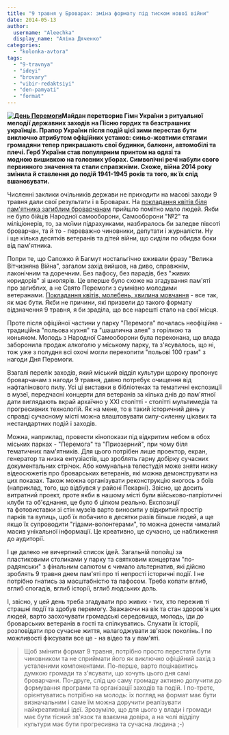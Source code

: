 ```yaml
---
title: "9 травня у Броварах: зміна формату під тиском нової війни"
date: 2014-05-13
author: 
  username: "Aleechka"
  display_name: "Аліна Дяченко"
categories: 
  - "kolonka-avtora"
tags: 
  - "9-travnya"
  - "ideyi"
  - "brovary"
  - "vibir-redaktsiyi"
  - "den-pamyati"
  - "format"
---
```


**[![День Перемоги](https://mpz.brovary.org/wp-content/uploads/2014/05/Den-Peremogi.jpg)](https://mpz.brovary.org/wp-content/uploads/2014/05/Den-Peremogi.jpg)Майдан перетворив Гімн України з ритуальної мелодії державних заходів на Пісню гордих та безстрашних українців. Прапор України після подій цієї зими перестав бути виключно атрибутом офіційних установ: синьо-жовтими стягами громадяни тепер прикрашають свої будинки, балкони, автомобілі та плечі. Герб України став популярним принтом на одязі та модною вишивкою на головних уборах. Символічні речі набули свого первинного значення та стали справжніми. Схоже, війна 2014 року змінила й ставлення до подій 1941-1945 років та того, як їх слід вшановувати.**

Численні заклики очільників держави не приходити на масові заходи 9 травня дали свої результати і в Броварах. На [покладання квітів біля пам'ятника загиблим броварчанам](https://mpz.brovary.org/9-travnya-u-brovarah-obmezhatsya-vshanuvannyam-pam-yati-zagiblih/) прийшло помітно мало людей. Якби не було бійців Народної самооборони, Самооборони "№2" та міліціонерів, то, за моїми підрахунками, назбиралось би заледве півсоті броварчан, та й то - переважно чиновники, депутати і журналісти. Ну і ще кілька десятків ветеранів та дітей війни, що сиділи по обидва боки від пам'ятника.

Попри те, що Сапожко й Багмут ностальгічно вживали фразу "Велика Вітчизняна Війна", загалом захід вийшов, на диво, справжнім, лаконічним та доречним. Без пафосу, без парадів, без "живих коридорів" зі школярів. Це вперше було схоже на згадування пам'яті про загиблих, а не Свято Перемоги з сумнівно молодими ветеранами. [Покладання квітів, молебень, хвилина мовчання](https://mpz.brovary.org/den-peremogi-u-brovarah-korotkiy-miting-oberezhni-promovi-ta-torgivlya-v-tsentralnomu-parku/) - все так, як має бути. Якби не причини, які призвели до такого формату відзначення 9 травня, я би зраділа, що все нарешті стало на свої місця.

Проте після офіційної частини у парку "Перемога" почалась неофіційна - традиційна "польова кухня" та "шашлична алея" з горілкою та коньяком. Молодь з Народної Самооборони була переконана, що влада заборонила продаж алкоголю у міському парку, та з'ясувалось, що ні, тож уже з полудня всі охочі могли перехопити "польові 100 грам" з нагоди Дня Перемоги.

Взагалі перелік заходів, який міський відділ культури щороку пропонує броварчанам з нагоди 9 травня, давно потребує очищення від нафталінового пилу. Усі ці виставки в бібліотеках та тематичні експозиції в музеї, передчасні концерти для ветеранів за кілька днів до пам'ятної дати виглядають вкрай архаїчно у ХХІ столітті - столітті мультимедіа та прогресивних технологій. Як на мене, то в такий історичний день у справді сучасному місті можна влаштовувати силу-силенну цікавих та нестандартних подій і заходів.

Можна, наприклад, провести кінопокази під відкритим небом в обох міських парках - "Перемога" та "Приозерний", при чому біля тематичних пам'ятників. Для цього потрібен лише проектор, екран, генератор та низка ентузіастів, що зроблять гарну добірку сучасних документальних стрічок. Або комунальна телестудія може зняти низку відеосюжетів про броварських ветеранів, які можна демонструвати на цих показах. Також можна організувати реконструкцію якогось з боїв (наприклад, того, що відбувся у районі Пекарні). Звісно, це досить витратний проект, проте якби в нашому місті були військово-патріотичні клуби та об'єднання, це було б цілком реально. Експозиції та фотовиставки зі стін музеїв варто виносити у відкритий простір парків та вулиць, щоб їх побачило в десятки разів більше людей, а ще якщо їх супроводити "гідами-волонтерами", то можна донести чималий масив унікальної інформації. Це креативно, це сучасно, це наближення до аудиторії.

І це далеко не вичерпний список ідей. Загальній попойці за пластиковими столиками у парку та святковим концертам "по-радянськи" з фінальним салютом є чимало альтернатив, які дійсно зроблять 9 травня днем пам'яті про ті непрості історичні події. І не потрібно гнатись за масштабністю та пафосом. Треба копати вглиб, вглиб спогадів, вглиб історії, вглиб людських доль.

І, звісно, у цей день треба згадувати про живих - тих, хто пережив ті страшні події та здобув перемогу. Зважаючи на вік та стан здоров'я цих людей, варто заохочувати громадські середовища, молодь, іди до броварських ветеранів в гості та спілкуватись. Слухати їх історії, розповідати про сучасне життя, налагоджувати зв'язок поколінь. І по можливості фіксувати все це - на відео та у пам'яті.

> Щоб змінити формат 9 травня, потрібно просто перестати бути чиновником та не сприймати його як виключно офіційний захід з усталеними компонентами. По-перше, варто поцікавитись думкою громади та з'ясувати, що хочуть цього дня самі броварчани. По-друге, слід цю саму громаду активно долучити до формування програми та організації заходів та подій. І по-третє, орієнтуватись потрібно на молодь: їх погляд на формат має бути визначальним і саме їм можна доручити реалізувати найкреативніші ідеї. Зрозуміло, що для цього у влади і громади має бути тісний зв'язок та взаємна довіра, а на чолі відділу культури має бути прогресивна та сучасна людина ;-)
